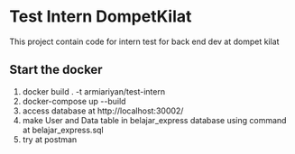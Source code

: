 # Test Intern DompetKilat

This project contain code for intern test for back end dev at dompet kilat

## Start the docker

1. docker build . -t armiariyan/test-intern
2. docker-compose up --build 
3. access database at http://localhost:30002/
4. make User and Data table in belajar_express database using command at belajar_express.sql
5. try at postman
